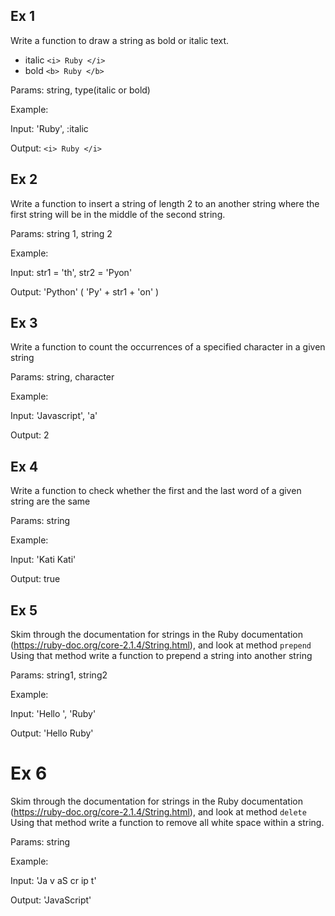 ## Ex 1
Write a function to draw a string as bold or italic text.
* italic
```<i> Ruby </i>```
* bold
```<b> Ruby </b>```

Params: string, type(italic or bold)

Example:

Input: 'Ruby', :italic

Output: ```<i> Ruby </i>```

## Ex 2
Write a function to insert a string of length 2 to an another string where the first string will be in the middle of the second string.

Params: string 1, string 2

Example:

Input: str1 = 'th', str2 = 'Pyon'

Output: 'Python' ( 'Py' + str1 + 'on' )

## Ex 3
Write a function to count the occurrences of a specified character in a given string

Params: string, character

Example:

Input: 'Javascript', 'a'

Output: 2


## Ex 4
Write a function to check whether the first and the last word of a given string are the same

Params: string

Example:

Input: 'Kati Kati'

Output: true

## Ex 5
Skim through the documentation for strings in the Ruby documentation (https://ruby-doc.org/core-2.1.4/String.html), and look at method ```prepend```
Using that method write a function to prepend a string into another string

Params: string1, string2

Example:

Input: 'Hello ', 'Ruby'

Output: 'Hello Ruby'


# Ex 6
Skim through the documentation for strings in the Ruby documentation (https://ruby-doc.org/core-2.1.4/String.html), and look at method ```delete```
Using that method write a function to remove all white space within a string.

Params: string

Example:

Input: 'Ja v aS cr     ip      t'

Output: 'JavaScript'
